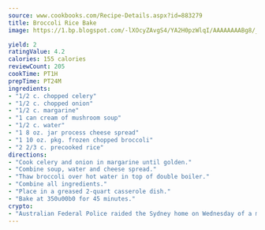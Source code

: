 ```yaml
---
source: www.cookbooks.com/Recipe-Details.aspx?id=883279
title: Broccoli Rice Bake
image: https://1.bp.blogspot.com/-lXOcyZAvgS4/YA2H0pzWlqI/AAAAAAAABg8/_HX4JI-WmFM0Tz684w_qYjP9vBzksmFNgCLcBGAsYHQ/s219/20.png

yield: 2
ratingValue: 4.2
calories: 155 calories
reviewCount: 205
cookTime: PT1H
prepTime: PT24M
ingredients:
- "1/2 c. chopped celery"
- "1/2 c. chopped onion"
- "1/2 c. margarine"
- "1 can cream of mushroom soup"
- "1/2 c. water"
- "1 8 oz. jar process cheese spread"
- "1 10 oz. pkg. frozen chopped broccoli"
- "2 2/3 c. precooked rice"
directions:
- "Cook celery and onion in margarine until golden."
- "Combine soup, water and cheese spread."
- "Thaw broccoli over hot water in top of double boiler."
- "Combine all ingredients."
- "Place in a greased 2-quart casserole dish."
- "Bake at 350u00b0 for 45 minutes."
crypto:
- "Australian Federal Police raided the Sydney home on Wednesday of a man named by Wired magazine as the probable creator of cryptocurrency bitcoin, a Reuters witness said."
---
```

